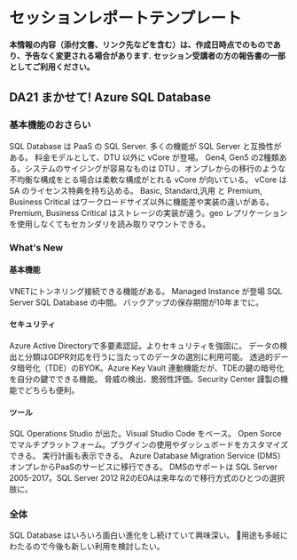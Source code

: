 # セッションレポートテンプレート
__本情報の内容（添付文書、リンク先などを含む）は、作成日時点でのものであり、予告なく変更される場合があります.__
__セッション受講者の方の報告書の一部としてご利用ください。__

## DA21 まかせて! Azure SQL Database
### 基本機能のおさらい
SQL Database は PaaS の SQL Server.
多くの機能が SQL Server と互換性がある。
料金モデルとして、DTU 以外に vCore が登場。
Gen4, Gen5 の2種類ある。システムのサイジングが容易なものは DTU 、オンプレからの移行のような不均衡な構成をとる場合は柔軟な構成がとれる vCore が向いている。
vCore は SA のライセンス特典を持ち込める。
Basic, Standard,汎用 と Premium, Business Critical はワークロードサイズ以外に機能差や実装の違いがある。
Premium, Business Critical はストレージの実装が違う。geo レプリケーションを使用しなくてもセカンダリを読み取りマウントできる。

### What's New
#### 基本機能
VNETにトンネリング接続できる機能がある。
Managed Instance が登場 SQL Server SQL Database の中間。
バックアップの保存期間が10年までに。

#### セキュリティ
Azure Active Directoryで多要素認証。よりセキュリティを強固に。
データの検出と分類はGDPR対応を行うに当たってのデータの選別に利用可能。
透過的データ暗号化（TDE）のBYOK。Azure Key Vault 連動機能だが、TDEの鍵の暗号化を自分の鍵でできる機能。
脅威の検出、脆弱性評価。Security Center 謹製の機能でどちらも便利。

#### ツール
SQL Operations Studio が出た。Visual Studio Code をベース。
Open Sorce でマルチプラットフォーム。プラグインの使用やダッシュボードをカスタマイズできる。
実行計画も表示できる。
Azure Database Migration Service (DMS）オンプレからPaaSのサービスに移行できる。
DMSのサポートは SQL Server 2005-2017。SQL Server 2012 R2のEOAは来年なので移行方式のひとつの選択肢に。

### 全体
SQL Database はいろいろ面白い進化をし続けていて興味深い。
用途も多岐にわたるので今後も新しい利用を検討したい。